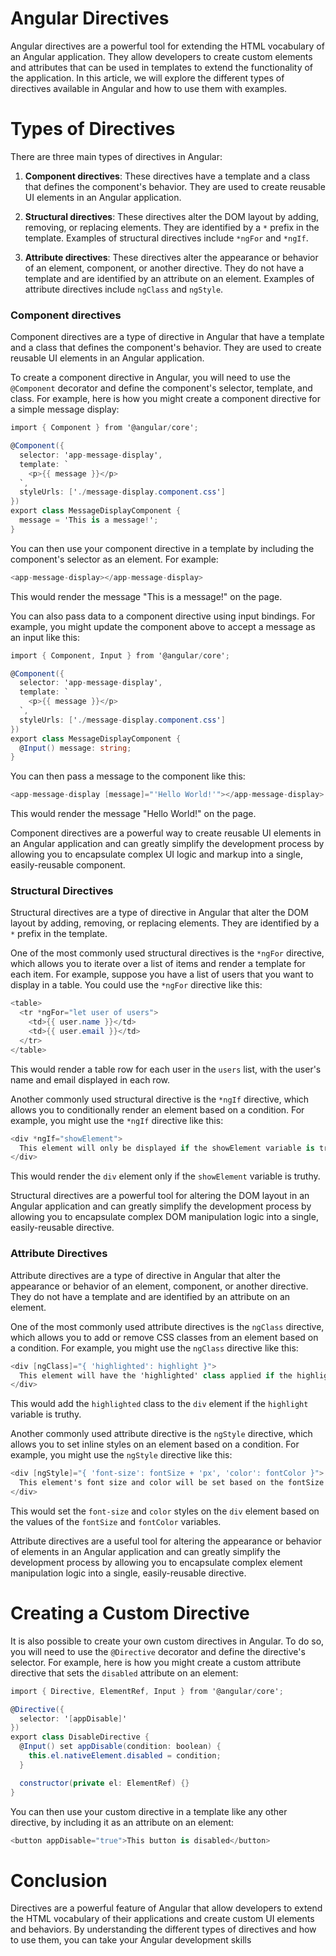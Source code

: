 # Angular Directives

Angular directives are a powerful tool for extending the HTML vocabulary of an Angular application. They allow developers to create custom elements and attributes that can be used in templates to extend the functionality of the application. In this article, we will explore the different types of directives available in Angular and how to use them with examples.

# **Types of Directives**

There are three main types of directives in Angular:

1. **Component directives**: These directives have a template and a class that defines the component's behavior. They are used to create reusable UI elements in an Angular application.
    
2. **Structural directives**: These directives alter the DOM layout by adding, removing, or replacing elements. They are identified by a `*` prefix in the template. Examples of structural directives include `*ngFor` and `*ngIf`.
    
3. **Attribute directives**: These directives alter the appearance or behavior of an element, component, or another directive. They do not have a template and are identified by an attribute on an element. Examples of attribute directives include `ngClass` and `ngStyle`.
    

### **Component directives**

Component directives are a type of directive in Angular that have a template and a class that defines the component's behavior. They are used to create reusable UI elements in an Angular application.

To create a component directive in Angular, you will need to use the `@Component` decorator and define the component's selector, template, and class. For example, here is how you might create a component directive for a simple message display:

```csharp
import { Component } from '@angular/core';

@Component({
  selector: 'app-message-display',
  template: `
    <p>{{ message }}</p>
  `,
  styleUrls: ['./message-display.component.css']
})
export class MessageDisplayComponent {
  message = 'This is a message!';
}
```

You can then use your component directive in a template by including the component's selector as an element. For example:

```csharp
<app-message-display></app-message-display>
```

This would render the message "This is a message!" on the page.

You can also pass data to a component directive using input bindings. For example, you might update the component above to accept a message as an input like this:

```csharp
import { Component, Input } from '@angular/core';

@Component({
  selector: 'app-message-display',
  template: `
    <p>{{ message }}</p>
  `,
  styleUrls: ['./message-display.component.css']
})
export class MessageDisplayComponent {
  @Input() message: string;
}
```

You can then pass a message to the component like this:

```csharp
<app-message-display [message]="'Hello World!'"></app-message-display>
```

This would render the message "Hello World!" on the page.

Component directives are a powerful way to create reusable UI elements in an Angular application and can greatly simplify the development process by allowing you to encapsulate complex UI logic and markup into a single, easily-reusable component.

### Structural Directives

Structural directives are a type of directive in Angular that alter the DOM layout by adding, removing, or replacing elements. They are identified by a `*` prefix in the template.

One of the most commonly used structural directives is the `*ngFor` directive, which allows you to iterate over a list of items and render a template for each item. For example, suppose you have a list of users that you want to display in a table. You could use the `*ngFor` directive like this:

```csharp
<table>
  <tr *ngFor="let user of users">
    <td>{{ user.name }}</td>
    <td>{{ user.email }}</td>
  </tr>
</table>
```

This would render a table row for each user in the `users` list, with the user's name and email displayed in each row.

Another commonly used structural directive is the `*ngIf` directive, which allows you to conditionally render an element based on a condition. For example, you might use the `*ngIf` directive like this:

```csharp
<div *ngIf="showElement">
  This element will only be displayed if the showElement variable is truthy.
</div>
```

This would render the `div` element only if the `showElement` variable is truthy.

Structural directives are a powerful tool for altering the DOM layout in an Angular application and can greatly simplify the development process by allowing you to encapsulate complex DOM manipulation logic into a single, easily-reusable directive.

### Attribute Directives

Attribute directives are a type of directive in Angular that alter the appearance or behavior of an element, component, or another directive. They do not have a template and are identified by an attribute on an element.

One of the most commonly used attribute directives is the `ngClass` directive, which allows you to add or remove CSS classes from an element based on a condition. For example, you might use the `ngClass` directive like this:

```csharp
<div [ngClass]="{ 'highlighted': highlight }">
  This element will have the 'highlighted' class applied if the highlight variable is truthy.
</div>
```

This would add the `highlighted` class to the `div` element if the `highlight` variable is truthy.

Another commonly used attribute directive is the `ngStyle` directive, which allows you to set inline styles on an element based on a condition. For example, you might use the `ngStyle` directive like this:

```csharp
<div [ngStyle]="{ 'font-size': fontSize + 'px', 'color': fontColor }">
  This element's font size and color will be set based on the fontSize and fontColor variables.
</div>
```

This would set the `font-size` and `color` styles on the `div` element based on the values of the `fontSize` and `fontColor` variables.

Attribute directives are a useful tool for altering the appearance or behavior of elements in an Angular application and can greatly simplify the development process by allowing you to encapsulate complex element manipulation logic into a single, easily-reusable directive.

# **Creating a Custom Directive**

It is also possible to create your own custom directives in Angular. To do so, you will need to use the `@Directive` decorator and define the directive's selector. For example, here is how you might create a custom attribute directive that sets the `disabled` attribute on an element:

```csharp
import { Directive, ElementRef, Input } from '@angular/core';

@Directive({
  selector: '[appDisable]'
})
export class DisableDirective {
  @Input() set appDisable(condition: boolean) {
    this.el.nativeElement.disabled = condition;
  }

  constructor(private el: ElementRef) {}
}
```

You can then use your custom directive in a template like any other directive, by including it as an attribute on an element:

```csharp
<button appDisable="true">This button is disabled</button>
```

# **Conclusion**

Directives are a powerful feature of Angular that allow developers to extend the HTML vocabulary of their applications and create custom UI elements and behaviors. By understanding the different types of directives and how to use them, you can take your Angular development skills